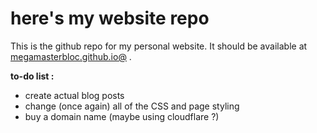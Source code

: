 # here's my website repo
This is the github repo for my personal website. It should be available at [megamasterbloc.github.io@](megamasterbloc.github.io) .

**to-do list :**
- create actual blog posts
- change (once again) all of the CSS and page styling
- buy a domain name (maybe using cloudflare ?)